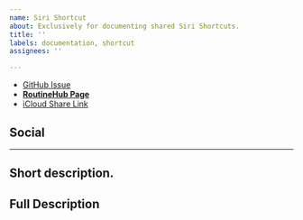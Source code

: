 ```yaml
---
name: Siri Shortcut
about: Exclusively for documenting shared Siri Shortcuts.
title: ''
labels: documentation, shortcut
assignees: ''

---
```

- [GitHub Issue](https://github.com/extratone/i/issues)
- [**RoutineHub Page**](https://routinehub.co/shortcut/)
- [iCloud Share Link](<|>)

## Social

---

## Short description.

## Full Description
